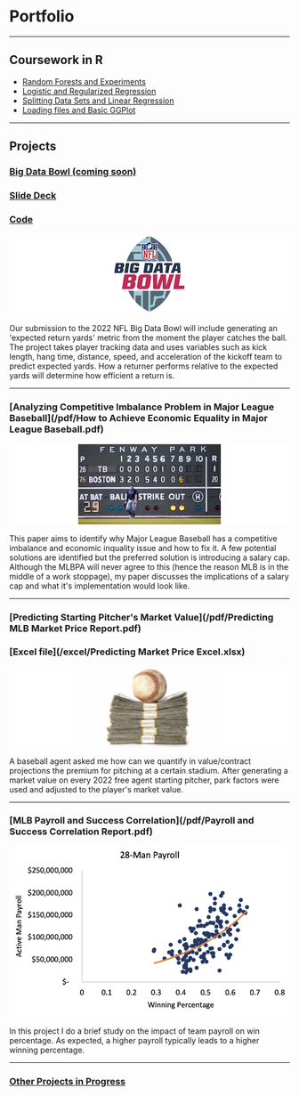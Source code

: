 # Portfolio

---

## Coursework in R

- [Random Forests and Experiments](coursework/ProblemSet4.html)
- [Logistic and Regularized Regression](coursework/ProblemSet3.html)
- [Splitting Data Sets and Linear Regression](coursework/ProblemSet2.html)
- [Loading files and Basic GGPlot](/coursework/ProblemSet1.html)

---

## Projects

### [Big Data Bowl (coming soon)](/sample_page.md)
### [Slide Deck](/pdf/YAPR.html)
### [Code](/coursework/YAPR.html)

<img src="images/Big Data Bowl.jpg?raw=true"/>

Our submission to the 2022 NFL Big Data Bowl will include generating an 'expected return yards' metric from the moment the player catches the ball.  The project takes player tracking data and uses variables such as kick length, hang time, distance, speed, and acceleration of the kickoff team to predict expected yards.  How a returner performs relative to the expected yards will determine how efficient a return is. 

---

### [Analyzing Competitive Imbalance Problem in Major League Baseball](/pdf/How to Achieve Economic Equality in Major League Baseball.pdf)
<img src="images/Competitive Imbalance Blowout.jpg?raw=true"/>

This paper aims to identify why Major League Baseball has a competitive imbalance and economic inquality issue and how to fix it.  A few potential solutions are identified but the preferred solution is introducing a salary cap.  Although the MLBPA will never agree to this (hence the reason MLB is in the middle of a work stoppage), my paper discusses the implications of a salary cap and what it's implementation would look like.

---

### [Predicting Starting Pitcher's Market Value](/pdf/Predicting MLB Market Price Report.pdf)
### [Excel file](/excel/Predicting Market Price Excel.xlsx)
<img src="images/MLB Money.jpg?raw=true"/>

A baseball agent asked me how can we quantify in value/contract projections the premium for pitching at a certain stadium.  After generating a market value on every 2022 free agent starting pitcher, park factors were used and adjusted to the player's market value.

---
### [MLB Payroll and Success Correlation](/pdf/Payroll and Success Correlation Report.pdf)
<img src="images/payroll_success plot.png?raw=true"/>

In this project I do a brief study on the impact of team payroll on win percentage.  As expected, a higher payroll typically leads to a higher winning percentage.   

---

### [Other Projects in Progress](/sample_page.md)
